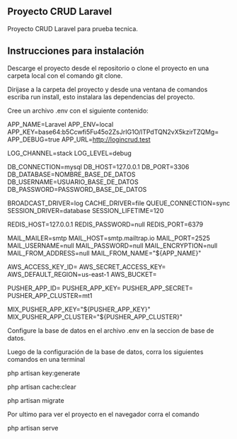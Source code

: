 ## Proyecto CRUD Laravel

Proyecto CRUD Laravel para prueba tecnica.

## Instrucciones para instalación

Descarge el proyecto desde el repositorio o clone el proyecto en una carpeta local con el comando git clone.

Dirijase a la carpeta del proyecto y desde una ventana de comandos escriba run install, esto instalara las dependencias del proyecto.

Cree un archivo .env con el siguiente contenido:

APP_NAME=Laravel
APP_ENV=local
APP_KEY=base64:b5Ccwfi5Fu45o2ZsJrIG1O/lTPdTQN2vX5kzirTZQMg=
APP_DEBUG=true
APP_URL=http://logincrud.test

LOG_CHANNEL=stack
LOG_LEVEL=debug

DB_CONNECTION=mysql
DB_HOST=127.0.0.1
DB_PORT=3306
DB_DATABASE=NOMBRE_BASE_DE_DATOS
DB_USERNAME=USUARIO_BASE_DE_DATOS
DB_PASSWORD=PASSWORD_BASE_DE_DATOS

BROADCAST_DRIVER=log
CACHE_DRIVER=file
QUEUE_CONNECTION=sync
SESSION_DRIVER=database
SESSION_LIFETIME=120

REDIS_HOST=127.0.0.1
REDIS_PASSWORD=null
REDIS_PORT=6379

MAIL_MAILER=smtp
MAIL_HOST=smtp.mailtrap.io
MAIL_PORT=2525
MAIL_USERNAME=null
MAIL_PASSWORD=null
MAIL_ENCRYPTION=null
MAIL_FROM_ADDRESS=null
MAIL_FROM_NAME="${APP_NAME}"

AWS_ACCESS_KEY_ID=
AWS_SECRET_ACCESS_KEY=
AWS_DEFAULT_REGION=us-east-1
AWS_BUCKET=

PUSHER_APP_ID=
PUSHER_APP_KEY=
PUSHER_APP_SECRET=
PUSHER_APP_CLUSTER=mt1

MIX_PUSHER_APP_KEY="${PUSHER_APP_KEY}"
MIX_PUSHER_APP_CLUSTER="${PUSHER_APP_CLUSTER}"

Configure la base de datos en el archivo .env en la seccion de base de datos.

Luego de la configuración de la base de datos, corra los siguientes comandos en una terminal 

php artisan key:generate

php artisan cache:clear

php artisan migrate

Por ultimo para ver el proyecto en el navegador corra el comando 

php artisan serve